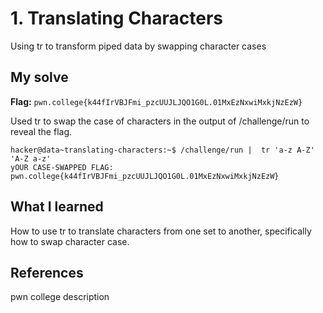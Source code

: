 # 1. Translating Characters
Using tr to transform piped data by swapping character cases

## My solve
**Flag:** `pwn.college{k44fIrVBJFmi_pzcUUJLJQO1G0L.01MxEzNxwiMxkjNzEzW}`

Used tr to swap the case of characters in the output of /challenge/run to reveal the flag.

```
hacker@data~translating-characters:~$ /challenge/run |  tr 'a-z A-Z' 'A-Z a-z'
yOUR CASE-SWAPPED FLAG:
pwn.college{k44fIrVBJFmi_pzcUUJLJQO1G0L.01MxEzNxwiMxkjNzEzW}

```

## What I learned
How to use tr to translate characters from one set to another, specifically how to swap character case.

## References 
pwn college description

